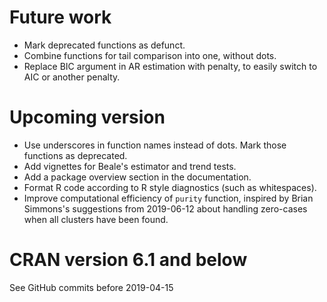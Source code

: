 # Future work

* Mark deprecated functions as defunct. <!-- https://devguide.ropensci.org/evolution.html  -->
* Combine functions for tail comparison into one, without dots.
* Replace BIC argument in AR estimation with penalty, to easily switch to AIC or another penalty.


# Upcoming version

* Use underscores in function names instead of dots. Mark those functions as deprecated. <!-- https://mirai-solutions.ch/news/2017/12/05/roxygen2-deprecate/ https://devguide.ropensci.org/evolution.html -->
* Add vignettes for Beale's estimator and trend tests.
* Add a package overview section in the documentation.
* Format R code according to R style diagnostics (such as whitespaces).
* Improve computational efficiency of `purity` function, inspired by Brian Simmons's suggestions from 2019-06-12 about handling zero-cases when all clusters have been found.

# CRAN version 6.1 and below

See GitHub commits before 2019-04-15

